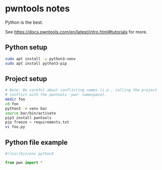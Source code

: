 # pwntools notes
Python is the best.

See https://docs.pwntools.com/en/latest/intro.html#tutorials for more.

## Python setup
```sh
sudo apt install -y python3-venv
sudo apt install python3-pip
```

## Project setup
```sh
# Note: Be careful about conflicting names (i.e., calling the project 'pwn' will
# conflict with the pwntools 'pwn' namespace).
mkdir foo
cd foo
python3 -m venv bar
source bar/bin/activate
pip3 install pwntools
pip freeze > requirements.txt
vi foo.py
```

## Python file example
```python
#!/usr/bin/env python3

from pwn import *
```
